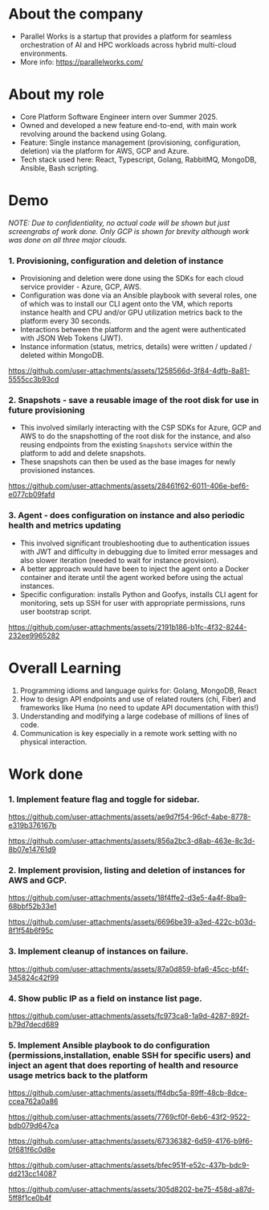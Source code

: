 # About the company
- Parallel Works is a startup that provides a platform for seamless orchestration of AI and HPC workloads across hybrid multi-cloud environments.
- More info: https://parallelworks.com/

# About my role
- Core Platform Software Engineer intern over Summer 2025.
- Owned and developed a new feature end-to-end, with main work revolving around the backend using Golang.
- Feature: Single instance management (provisioning, configuration, deletion) via the platform for AWS, GCP and Azure.
- Tech stack used here: React, Typescript, Golang, RabbitMQ, MongoDB, Ansible, Bash scripting.

# Demo
*NOTE: Due to confidentiality, no actual code will be shown but just screengrabs of work done. Only GCP is shown for brevity although work was done on all three major clouds.*
### 1. Provisioning, configuration and deletion of instance
- Provisioning and deletion were done using the SDKs for each cloud service provider - Azure, GCP, AWS.
- Configuration was done via an Ansible playbook with several roles, one of which was to install our CLI agent onto the VM, which reports instance health and CPU and/or GPU utilization metrics back to the platform every 30 seconds.
- Interactions between the platform and the agent were authenticated with JSON Web Tokens (JWT).
- Instance information (status, metrics, details) were written / updated / deleted within MongoDB.

https://github.com/user-attachments/assets/1258566d-3f84-4dfb-8a81-5555cc3b93cd

### 2. Snapshots - save a reusable image of the root disk for use in future provisioning
- This involved similarly interacting with the CSP SDKs for Azure, GCP and AWS to do the snapshotting of the root disk for the instance, and also reusing endpoints from the existing `Snapshots` service within the platform to add and delete snapshots.
- These snapshots can then be used as the base images for newly provisioned instances.

https://github.com/user-attachments/assets/28461f62-6011-406e-bef6-e077cb09fafd

### 3. Agent - does configuration on instance and also periodic health and metrics updating
- This involved significant troubleshooting due to authentication issues with JWT and difficulty in debugging due to limited error messages and also slower iteration (needed to wait for instance provision).
- A better approach would have been to inject the agent onto a Docker container and iterate until the agent worked before using the actual instances.
- Specific configuration: installs Python and Goofys, installs CLI agent for monitoring, sets up SSH for user with appropriate permissions, runs user bootstrap script.

https://github.com/user-attachments/assets/2191b186-b1fc-4f32-8244-232ee9965282

# Overall Learning
1. Programming idioms and language quirks for: Golang, MongoDB, React
2. How to design API endpoints and use of related routers (chi, Fiber) and frameworks like Huma (no need to update API documentation with this!)
3. Understanding and modifying a large codebase of millions of lines of code.
4. Communication is key especially in a remote work setting with no physical interaction.

# Work done
### 1. Implement feature flag and toggle for sidebar.

https://github.com/user-attachments/assets/ae9d7f54-96cf-4abe-8778-e319b376167b

https://github.com/user-attachments/assets/856a2bc3-d8ab-463e-8c3d-8b07e14761d9

### 2. Implement provision, listing and deletion of instances for AWS and GCP.

https://github.com/user-attachments/assets/18f4ffe2-d3e5-4a4f-8ba9-68bbf52b33e1

https://github.com/user-attachments/assets/6696be39-a3ed-422c-b03d-8f1f54b6f95c

### 3. Implement cleanup of instances on failure.

https://github.com/user-attachments/assets/87a0d859-bfa6-45cc-bf4f-345824c42f99

### 4. Show public IP as a field on instance list page.

https://github.com/user-attachments/assets/fc973ca8-1a9d-4287-892f-b79d7decd689

### 5. Implement Ansible playbook to do configuration (permissions,installation, enable SSH for specific users) and inject an agent that does reporting of health and resource usage metrics back to the platform

https://github.com/user-attachments/assets/ff4dbc5a-89ff-48cb-8dce-ccea762a0a86

https://github.com/user-attachments/assets/7769cf0f-6eb6-43f2-9522-bdb079d647ca

https://github.com/user-attachments/assets/67336382-6d59-4176-b9f6-0f681f6c0d8e

https://github.com/user-attachments/assets/bfec951f-e52c-437b-bdc9-dd213cc14087

https://github.com/user-attachments/assets/305d8202-be75-458d-a87d-5ff8f1ce0b4f
